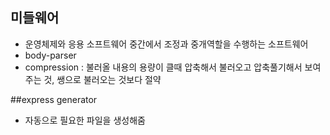 ## 미들웨어
 - 운영체제와 응용 소프트웨어 중간에서 조정과 중개역할을 수행하는 소프트웨어
 - body-parser
 - compression : 불러올 내용의 용량이 클때 압축해서 불러오고 압축풀기해서 보여주는 것, 쌩으로 불러오는 것보다 절약

##express generator
 - 자동으로 필요한 파일을 생성해줌
